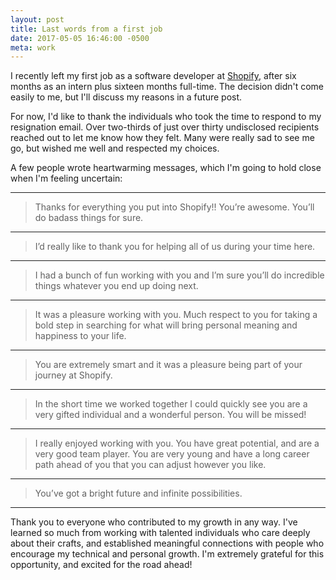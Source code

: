 ```yaml
---
layout: post
title: Last words from a first job
date: 2017-05-05 16:46:00 -0500
meta: work
---
```


I recently left my first job as a software developer at [Shopify](http://shopify.com), after six months as an intern plus sixteen months full-time. The decision didn't come easily to me, but I'll discuss my reasons in a future post.

For now, I'd like to thank the individuals who took the time to respond to my resignation email. Over two-thirds of just over thirty undisclosed recipients reached out to let me know how they felt. Many were really sad to see me go, but wished me well and respected my choices.

A few people wrote heartwarming messages, which I'm going to hold close when I'm feeling uncertain:

---

> Thanks for everything you put into Shopify!! You’re awesome. You’ll do badass things for sure.

---

> I’d really like to thank you for helping all of us during your time here.

---

> I had a bunch of fun working with you and I’m sure you’ll do incredible things whatever you end up doing next.

---

> It was a pleasure working with you. Much respect to you for taking a bold step in searching for what will bring personal meaning and happiness to your life.

---

> You are extremely smart and it was a pleasure being part of your journey at Shopify.

---

> In the short time we worked together I could quickly see you are a very gifted individual and a wonderful person. You will be missed!

---

> I really enjoyed working with you. You have great potential, and are a very good team player. You are very young and have a long career path ahead of you that you can adjust however you like.

---

> You’ve got a bright future and infinite possibilities.

---

Thank you to everyone who contributed to my growth in any way. I've learned so much from working with talented individuals who care deeply about their crafts, and established meaningful connections with people who encourage my technical and personal growth. I'm extremely grateful for this opportunity, and excited for the road ahead!
